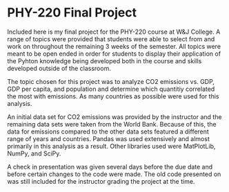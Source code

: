 # PHY-220 Final Project
Included here is my final project for the PHY-220 course at W&J College. A range of topics were provided that students were able to select from and work on throughout the remaining 3 weeks of the semester. All topics were meant to be open ended in order for students to display their application of the Pyhton knowledge being developed both in the course and skills developed outside of the classroom.

The topic chosen for this project was to analyze CO2 emissions vs. GDP, GDP per capita, and population and determine which quantitiy correlated the most with emissions. As many countries as possible were used for this analysis. 

An initial data set for CO2 emissions was provided by the instructor and the remaining data sets were taken from the World Bank. Because of this, the data for emissions compared to the other data sets featured a different range of years and countries. Pandas was used extensively and almost primarily in this analysis as a result. Other libraries used were MatPlotLib, NumPy, and SciPy.

A check in presentation was given several days before the due date and before certain changes to the code were made. The old code presented on was still included for the instructor grading the project at the time.
